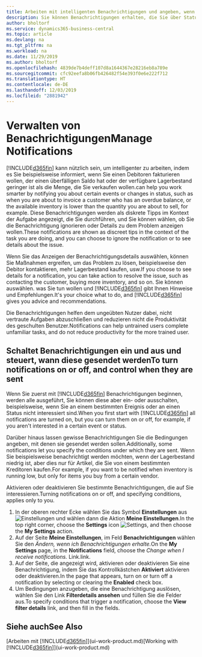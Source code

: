 ```yaml
---
title: Arbeiten mit intelligenten Benachrichtigungen und angeben, wenn Sie sie sehen | Microsoft Docs
description: Sie können Benachrichtigungen erhalten, die Sie über Statusänderungen oder Ereignissen, beispielsweise, ein überfälliger Saldo oder ein Logistik Basis informieren.
author: bholtorf
ms.service: dynamics365-business-central
ms.topic: article
ms.devlang: na
ms.tgt_pltfrm: na
ms.workload: na
ms.date: 11/29/2019
ms.author: bholtorf
ms.openlocfilehash: 4839de7b4deff107d8a1644367e28216eb8a789e
ms.sourcegitcommit: cfc92eefa8b06fb426482f54e393f0e6e222f712
ms.translationtype: HT
ms.contentlocale: de-DE
ms.lasthandoff: 12/03/2019
ms.locfileid: "2881942"
---
```

# <a name="manage-notifications"></a><span data-ttu-id="5a909-103">Verwalten von Benachrichtigungen</span><span class="sxs-lookup"><span data-stu-id="5a909-103">Manage Notifications</span></span>

[!INCLUDE[d365fin](includes/d365fin_md.md)] <span data-ttu-id="5a909-104">kann nützlich sein, um intelligenter zu arbeiten, indem es Sie beispielsweise informiert, wenn Sie einen Debitoren fakturieren wollen, der einen überfälligen Saldo hat oder der verfügbare Lagerbestand geringer ist als die Menge, die Sie verkaufen wollen.</span><span class="sxs-lookup"><span data-stu-id="5a909-104">can help you work smarter by notifying you about certain events or changes in status, such as when you are about to invoice a customer who has an overdue balance, or the available inventory is lower than the quantity you are about to sell, for example.</span></span> <span data-ttu-id="5a909-105">Diese Benachrichtigungen werden als diskrete Tipps im Kontext der Aufgabe angezeigt, die Sie durchführen, und Sie können wählen, ob Sie die Benachrichtigung ignorieren oder Details zu dem Problem anzeigen wollen.</span><span class="sxs-lookup"><span data-stu-id="5a909-105">These notifications are shown as discreet tips in the context of the task you are doing, and you can choose to ignore the notification or to see details about the issue.</span></span>  

<span data-ttu-id="5a909-106">Wenn Sie das Anzeigen der Benachrichtigungsdetails auswählen, können Sie Maßnahmen ergreifen, um das Problem zu lösen, beispielsweise den Debitor kontaktieren, mehr Lagerbestand kaufen, usw.</span><span class="sxs-lookup"><span data-stu-id="5a909-106">If you choose to see details for a notification, you can take action to resolve the issue, such as contacting the customer, buying more inventory, and so on.</span></span> <span data-ttu-id="5a909-107">Sie können auswählen. was Sie tun wollen und [!INCLUDE[d365fin](includes/d365fin_md.md)] gibt Ihnen Hinweise und Empfehlungen.</span><span class="sxs-lookup"><span data-stu-id="5a909-107">It's your choice what to do, and [!INCLUDE[d365fin](includes/d365fin_md.md)] gives you advice and recommendations.</span></span>  

<span data-ttu-id="5a909-108">Die Benachrichtigungen helfen dem ungeübten Nutzer dabei, nicht vertraute Aufgaben abzuschließen und reduzieren nicht die Produktivität des geschulten Benutzer.</span><span class="sxs-lookup"><span data-stu-id="5a909-108">Notifications can help untrained users complete unfamiliar tasks, and do not reduce productivity for the more trained user.</span></span>  

## <a name="to-turn-notifications-on-or-off-and-control-when-they-are-sent"></a><span data-ttu-id="5a909-109">Schaltet Benachrichtigungen ein und aus und steuert, wann diese gesendet werden</span><span class="sxs-lookup"><span data-stu-id="5a909-109">To turn notifications on or off, and control when they are sent</span></span>

<span data-ttu-id="5a909-110">Wenn Sie zuerst mit [!INCLUDE[d365fin](includes/d365fin_md.md)] Benachrichtigungen beginnen, werden alle ausgeführt, Sie können diese aber ein- oder ausschalten, beispielsweise, wenn Sie an einem bestimmten Ereignis oder an einen Status nicht interessiert sind.</span><span class="sxs-lookup"><span data-stu-id="5a909-110">When you first start with [!INCLUDE[d365fin](includes/d365fin_md.md)] all notifications are turned on, but you can turn them on or off, for example, if you aren't interested in a certain event or status.</span></span>  

<span data-ttu-id="5a909-111">Darüber hinaus lassen gewisse Benachrichtigungen Sie die Bedingungen angeben, mit denen sie gesendet werden sollen.</span><span class="sxs-lookup"><span data-stu-id="5a909-111">Additionally, some notifications let you specify the conditions under which they are sent.</span></span> <span data-ttu-id="5a909-112">Wenn Sie beispielsweise benachrichtigt werden möchten, wenn der Lagerbestand niedrig ist, aber dies nur für Artikel, die Sie von einem bestimmten Kreditoren kaufen.</span><span class="sxs-lookup"><span data-stu-id="5a909-112">For example, if you want to be notified when inventory is running low, but only for items you buy from a certain vendor.</span></span>  

<span data-ttu-id="5a909-113">Aktivieren oder deaktivieren Sie bestimmte Benachrichtigungen, die auf Sie interessieren.</span><span class="sxs-lookup"><span data-stu-id="5a909-113">Turning notifications on or off, and specifying conditions, applies only to you.</span></span>  

1. <span data-ttu-id="5a909-114">In der oberen rechter Ecke wählen Sie das Symbol **Einstellungen** aus ![Einstellungen](media/ui-experience/settings_icon_small.png "Einstellungssymbol für Rollencenter") und wählen dann die Aktion **Meine Einstellungen**.</span><span class="sxs-lookup"><span data-stu-id="5a909-114">In the top right corner, choose the **Settings** icon ![Settings](media/ui-experience/settings_icon_small.png "Settings icon for role center"), and then choose the **My Settings** action.</span></span>  
2. <span data-ttu-id="5a909-115">Auf der Seite **Meine Einstellungen**, im Feld **Benachrichtigungen** wählen Sie den *Ändern, wenn ich Benachrichtigungen erhalte.*</span><span class="sxs-lookup"><span data-stu-id="5a909-115">On the **My Settings** page, in the **Notifications** field, choose the *Change when I receive notifications.*</span></span> <span data-ttu-id="5a909-116">Link.</span><span class="sxs-lookup"><span data-stu-id="5a909-116">link.</span></span>  
3. <span data-ttu-id="5a909-117">Auf der Seite, die angezeigt wird, aktivieren oder deaktivieren Sie eine Benachrichtigung, indem Sie das Kontrollkästchen **Aktiviert** aktivieren oder deaktivieren.</span><span class="sxs-lookup"><span data-stu-id="5a909-117">In the page that appears, turn on or turn off a notification by selecting or clearing the **Enabled** check box.</span></span>  
4. <span data-ttu-id="5a909-118">Um Bedingungen anzugeben, die eine Benachrichtigung auslösen, wählen Sie den Link **Filterdetails ansehen** und füllen Sie die Felder aus.</span><span class="sxs-lookup"><span data-stu-id="5a909-118">To specify conditions that trigger a notification, choose the **View filter details** link, and then fill in the fields.</span></span>  

## <a name="see-also"></a><span data-ttu-id="5a909-119">Siehe auch</span><span class="sxs-lookup"><span data-stu-id="5a909-119">See Also</span></span>

<span data-ttu-id="5a909-120">[Arbeiten mit [!INCLUDE[d365fin](includes/d365fin_md.md)]](ui-work-product.md)</span><span class="sxs-lookup"><span data-stu-id="5a909-120">[Working with [!INCLUDE[d365fin](includes/d365fin_md.md)]](ui-work-product.md)</span></span>
